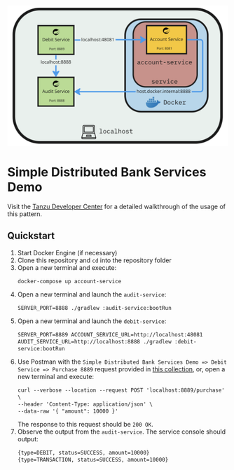 ![Simple Distributed Bank Services Demo](service-architecture.png "Simple Distributed Bank Services Demo Service Architecture")
# Simple Distributed Bank Services Demo
Visit the [Tanzu Developer Center](https://tanzu.vmware.com/developer/guides/docker-host-docker-internal-gs) for a detailed walkthrough of the usage of this pattern.
## Quickstart
1. Start Docker Engine (if necessary)
1. Clone this repository and `cd` into the repository folder
1. Open a new terminal and execute:
   ```shell
   docker-compose up account-service
   ```
1. Open a new terminal and launch the `audit-service`:
   ```shell
   SERVER_PORT=8888 ./gradlew :audit-service:bootRun
   ```
1. Open a new terminal and launch the  `debit-service`:
   ```shell
   SERVER_PORT=8889 ACCOUNT_SERVICE_URL=http://localhost:48081 AUDIT_SERVICE_URL=http://localhost:8888 ./gradlew :debit-service:bootRun
   ```
1. Use Postman with the `Simple Distributed Bank Services Demo => Debit Service => Purchase 8889` request provided in [this collection](simple-distributed-bank-services-demo.postman_collection.json), or, open a new terminal and execute:
   ```shell
   curl --verbose --location --request POST 'localhost:8889/purchase' \
   --header 'Content-Type: application/json' \
   --data-raw '{ "amount": 10000 }'
   ```
   The response to this request should be `200 OK`.
1. Observe the output from the `audit-service`. The service console should output:
   ```
   {type=DEBIT, status=SUCCESS, amount=10000}
   {type=TRANSACTION, status=SUCCESS, amount=10000}
   ```